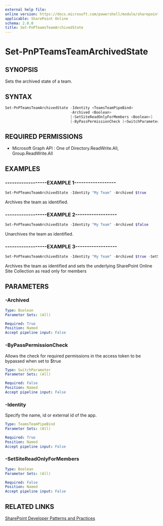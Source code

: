 ```yaml
---
external help file:
online version: https://docs.microsoft.com/powershell/module/sharepoint-pnp/set-pnpteamsteamarchivedstate
applicable: SharePoint Online
schema: 2.0.0
title: Set-PnPTeamsTeamArchivedState
---
```


# Set-PnPTeamsTeamArchivedState

## SYNOPSIS
Sets the archived state of a team.

## SYNTAX 

```powershell
Set-PnPTeamsTeamArchivedState -Identity <TeamsTeamPipeBind>
                              -Archived <Boolean>
                              [-SetSiteReadOnlyForMembers <Boolean>]
                              [-ByPassPermissionCheck [<SwitchParameter>]]
```

## REQUIRED PERMISSIONS

  * Microsoft Graph API : One of Directory.ReadWrite.All, Group.ReadWrite.All

## EXAMPLES

### ------------------EXAMPLE 1------------------
```powershell
Set-PnPTeamsTeamArchivedState -Identity "My Team" -Archived $true
```

Archives the team as identified.

### ------------------EXAMPLE 2------------------
```powershell
Set-PnPTeamsTeamArchivedState -Identity "My Team" -Archived $false
```

Unarchives the team as identified.

### ------------------EXAMPLE 3------------------
```powershell
Set-PnPTeamsTeamArchivedState -Identity "My Team" -Archived $true -SetSiteReadOnlyForMembers $true
```

Archives the team as identified and sets the underlying SharePoint Online Site Collection as read only for members

## PARAMETERS

### -Archived


```yaml
Type: Boolean
Parameter Sets: (All)

Required: True
Position: Named
Accept pipeline input: False
```

### -ByPassPermissionCheck
Allows the check for required permissions in the access token to be bypassed when set to $true

```yaml
Type: SwitchParameter
Parameter Sets: (All)

Required: False
Position: Named
Accept pipeline input: False
```

### -Identity
Specify the name, id or external id of the app.

```yaml
Type: TeamsTeamPipeBind
Parameter Sets: (All)

Required: True
Position: Named
Accept pipeline input: False
```

### -SetSiteReadOnlyForMembers


```yaml
Type: Boolean
Parameter Sets: (All)

Required: False
Position: Named
Accept pipeline input: False
```

## RELATED LINKS

[SharePoint Developer Patterns and Practices](https://aka.ms/sppnp)